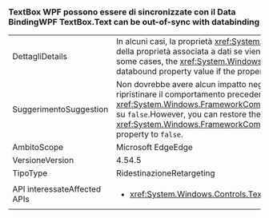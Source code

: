 ### <a name="wpf-textboxtext-can-be-out-of-sync-with-databinding"></a><span data-ttu-id="2d0a5-101">TextBox WPF possono essere di sincronizzate con il Data Binding</span><span class="sxs-lookup"><span data-stu-id="2d0a5-101">WPF TextBox.Text can be out-of-sync with databinding</span></span>

|   |   |
|---|---|
|<span data-ttu-id="2d0a5-102">Dettagli</span><span class="sxs-lookup"><span data-stu-id="2d0a5-102">Details</span></span>|<span data-ttu-id="2d0a5-103">In alcuni casi, la proprietà <xref:System.Windows.Controls.TextBox.Text> riflette un valore precedente del valore della proprietà associata a dati se viene modificata durante un'operazione di scrittura di associazione dati.</span><span class="sxs-lookup"><span data-stu-id="2d0a5-103">In some cases, the <xref:System.Windows.Controls.TextBox.Text> property reflects a previous value of the databound property value if the property is modified during a databinding write operation.</span></span>|
|<span data-ttu-id="2d0a5-104">Suggerimento</span><span class="sxs-lookup"><span data-stu-id="2d0a5-104">Suggestion</span></span>|<span data-ttu-id="2d0a5-105">Non dovrebbe avere alcun impatto negativo.</span><span class="sxs-lookup"><span data-stu-id="2d0a5-105">This should have no negative impact.</span></span> <span data-ttu-id="2d0a5-106">Tuttavia, è possibile ripristinare il comportamento precedente impostando la proprietà <xref:System.Windows.FrameworkCompatibilityPreferences.KeepTextBoxDisplaySynchronizedWithTextProperty> su <code>false</code>.</span><span class="sxs-lookup"><span data-stu-id="2d0a5-106">However, you can restore the previous behavior by setting the <xref:System.Windows.FrameworkCompatibilityPreferences.KeepTextBoxDisplaySynchronizedWithTextProperty> property to <code>false</code>.</span></span>|
|<span data-ttu-id="2d0a5-107">Ambito</span><span class="sxs-lookup"><span data-stu-id="2d0a5-107">Scope</span></span>|<span data-ttu-id="2d0a5-108">Microsoft Edge</span><span class="sxs-lookup"><span data-stu-id="2d0a5-108">Edge</span></span>|
|<span data-ttu-id="2d0a5-109">Versione</span><span class="sxs-lookup"><span data-stu-id="2d0a5-109">Version</span></span>|<span data-ttu-id="2d0a5-110">4.5</span><span class="sxs-lookup"><span data-stu-id="2d0a5-110">4.5</span></span>|
|<span data-ttu-id="2d0a5-111">Tipo</span><span class="sxs-lookup"><span data-stu-id="2d0a5-111">Type</span></span>|<span data-ttu-id="2d0a5-112">Ridestinazione</span><span class="sxs-lookup"><span data-stu-id="2d0a5-112">Retargeting</span></span>|
|<span data-ttu-id="2d0a5-113">API interessate</span><span class="sxs-lookup"><span data-stu-id="2d0a5-113">Affected APIs</span></span>|<ul><li><xref:System.Windows.Controls.TextBox.Text?displayProperty=nameWithType></li></ul>|


